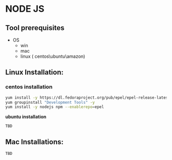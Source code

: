 # NODE JS

## Tool prerequisites

* OS
  * win 
  * mac
  * linux \( centos\ubuntu\amazon\)

## **Linux Installation:**

### centos installation

```bash
yum install -y https://dl.fedoraproject.org/pub/epel/epel-release-latest-7.noarch.rpm
yum groupinstall "Development Tools" -y
yum install -y nodejs npm --enablerepo=epel
```

**ubuntu installation**

```text
TBD
```

## Mac Installations:

```text
TBD
```

